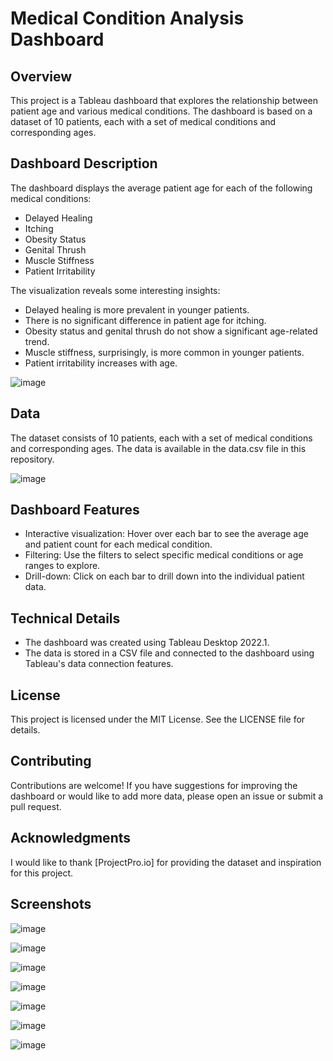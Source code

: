 
# Medical Condition Analysis Dashboard

## Overview
This project is a Tableau dashboard that explores the relationship between patient age and various medical conditions. The dashboard is based on a dataset of 10 patients, each with a set of medical conditions and corresponding ages.

## Dashboard Description
The dashboard displays the average patient age for each of the following medical conditions:

- Delayed Healing
- Itching
- Obesity Status
- Genital Thrush
- Muscle Stiffness
- Patient Irritability

The visualization reveals some interesting insights:

- Delayed healing is more prevalent in younger patients.
- There is no significant difference in patient age for itching.
- Obesity status and genital thrush do not show a significant age-related trend.
- Muscle stiffness, surprisingly, is more common in younger patients.
- Patient irritability increases with age.

![image](https://github.com/user-attachments/assets/ae4b6dc1-30ae-42b4-a4b7-5bf824c3a086)


## Data
The dataset consists of 10 patients, each with a set of medical conditions and corresponding ages. The data is available in the data.csv file in this repository.

![image](https://github.com/user-attachments/assets/c6a410f4-25f5-41c1-876a-c4402f359d6c)


## Dashboard Features
- Interactive visualization: Hover over each bar to see the average age and patient count for each medical condition.
- Filtering: Use the filters to select specific medical conditions or age ranges to explore.
- Drill-down: Click on each bar to drill down into the individual patient data.

## Technical Details
- The dashboard was created using Tableau Desktop 2022.1.
- The data is stored in a CSV file and connected to the dashboard using Tableau's data connection features.

## License
This project is licensed under the MIT License. See the LICENSE file for details.

## Contributing
Contributions are welcome! If you have suggestions for improving the dashboard or would like to add more data, please open an issue or submit a pull request.

## Acknowledgments
I would like to thank [ProjectPro.io] for providing the dataset and inspiration for this project.

## Screenshots

![image](https://github.com/user-attachments/assets/29427912-e2d3-4597-a762-cdf1d845a5bd)

![image](https://github.com/user-attachments/assets/189acd21-b19b-4497-90f2-39112ced3015)

![image](https://github.com/user-attachments/assets/2eb57407-90b3-48e9-a339-3e7081f3e691)

![image](https://github.com/user-attachments/assets/6c6d1fa1-ea75-414b-988d-385d9cedeac6)

![image](https://github.com/user-attachments/assets/ab9eaf5a-bb5e-47c3-bd04-13a130f5f273)

![image](https://github.com/user-attachments/assets/c2bf9c6d-a5cf-42f6-88b6-4a2d629eac28)

![image](https://github.com/user-attachments/assets/0f944c1a-db19-4758-a8b1-0bf8c15e1ade)
